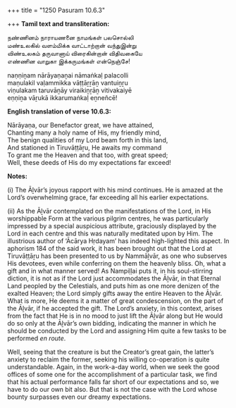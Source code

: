 +++
title = "1250 Pasuram 10.6.3"

+++
**Tamil text and transliteration:**

நண்ணினம் நாராயணனை நாமங்கள் பலசொல்லி  
மண்உலகில் வளம்மிக்க வாட்டாற்றான் வந்துஇன்று  
விண்உலகம் தருவானாய் விரைகின்றான் விதிவகையே  
எண்ணின வாறுகா இக்கருமங்கள் என்நெஞ்சே!

naṇṇiṉam nārāyaṇaṉai nāmaṅkaḷ palacolli  
maṇulakil vaḷammikka vāṭṭāṟṟāṉ vantuiṉṟu  
viṇulakam taruvāṉāy viraikiṉṟāṉ vitivakaiyē  
eṇṇiṉa vāṟukā ikkarumaṅkaḷ eṉneñcē!

**English translation of verse 10.6.3:**

Nārāyaṇa, our Benefactor great, we have attained,  
Chanting many a holy name of His, my friendly mind,  
The benign qualities of my Lord beam forth in this land,  
And stationed in Tiruvāṭṭāṟu, He awaits my command  
To grant me the Heaven and that too, with great speed;  
Well, these deeds of His do my expectations far exceed!

**Notes:**

\(i\) The Āḻvār’s joyous rapport with his mind continues. He is amazed at the Lord’s overwhelming grace, far exceeding all his earlier expectations.

\(ii\) As the Āḻvār contemplated on the manifestations of the Lord, in His worshippable Form at the various pilgrim centres, he was particularly impressed by a special auspicious attribute, graciously displayed by the Lord in each centre and this was naturally meditated upon by Him. The illustrious author of ‘Ācārya Hṛdayam’ has indeed high-lighted this aspect. In aphorism 184 of the said work, it has been brought out that the Lord at Tiruvāṭṭāṟu has been presented to us by Nammāḻvār, as one who subserves His devotees, even while conferring on them the heavenly bliss. Oh, what a gift and in what manner served! As Nampiḷḷai puts it, in his soul-stirring diction, it is not as if the Lord just accommodates the Āḻvār, in that Eternal Land peopled by the Celestials, and puts him as one more denizen of the exalted Heaven; the Lord simply gifts away the entire Heaven to the Āḻvār. What is more, He deems it a matter of great condescension, on the part of the Āḻvār, if he accepted the gift. The Lord’s anxiety, in this context, arises from the fact that He is in no mood to just lift the Āḻvār along but He would do so only at the Āḻvār’s own bidding, indicating the manner in which he should be conducted by the Lord and assigning Him quite a few tasks to be performed *en route*.

Well, seeing that the creature is but the Creator’s great gain, the latter’s anxiety to reclaim the former, seeking his willing co-operation is quite understandable. Again, in the work-a-day world, when we seek the good offices of some one for the accomplishment of a particular task, we find that his actual performance falls far short of our expectations and so, we have to do our own bit also. But that is not the case with the Lord whose bounty surpasses even our dreamy expectations.


